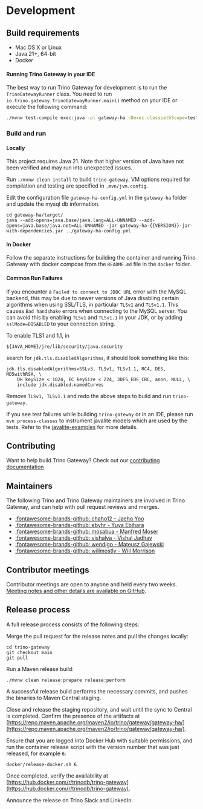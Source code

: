 # Development

## Build requirements

* Mac OS X or Linux
* Java 21+, 64-bit
* Docker

#### Running Trino Gateway in your IDE

The best way to run Trino Gateway for development is to run the
`TrinoGatewayRunner` class.
You need to run `io.trino.gateway.TrinoGatewayRunner.main()` method on your IDE
or execute the following command:

```sh
./mvnw test-compile exec:java -pl gateway-ha -Dexec.classpathScope=test -Dexec.mainClass="io.trino.gateway.TrinoGatewayRunner"
```

### Build and run

#### Locally

This project requires Java 21. Note that higher version of Java have not been
verified and may run into unexpected issues.

Run `./mvnw clean install` to build `trino-gateway`. VM options required for
compilation and testing are specified in `.mvn/jvm.config`.

Edit the configuration file `gateway-ha-config.yml` in the `gateway-ha` folder
and update the mysql db information.

```
cd gateway-ha/target/
java --add-opens=java.base/java.lang=ALL-UNNAMED --add-opens=java.base/java.net=ALL-UNNAMED -jar gateway-ha-{{VERSION}}-jar-with-dependencies.jar ../gateway-ha-config.yml
```

#### In Docker

Follow the separate instructions for building the container and running Trino
Gateway with docker compose from the `README.md` file in the `docker` folder.

#### Common Run Failures

If you encounter a `Failed to connect to JDBC URL` error with the MySQL backend,
this may be due to newer versions of Java disabling certain algorithms when
using SSL/TLS, in particular `TLSv1` and `TLSv1.1`. This causes `Bad handshake`
errors when connecting to the MySQL server. You can avoid this by enabling
`TLSv1` and `TLSv1.1` in your JDK, or by adding `sslMode=DISABLED` to your
connection string.

To enable TLS1 and 1.1, in

```
${JAVA_HOME}/jre/lib/security/java.security
```

search for `jdk.tls.disabledAlgorithms`, it should look something like this:

```
jdk.tls.disabledAlgorithms=SSLv3, TLSv1, TLSv1.1, RC4, DES, MD5withRSA, \
    DH keySize < 1024, EC keySize < 224, 3DES_EDE_CBC, anon, NULL, \
    include jdk.disabled.namedCurves
```

Remove `TLSv1, TLSv1.1` and redo the above steps to build and run
`trino-gateway`.

If you see test failures while building `trino-gateway` or in an IDE, please run
`mvn process-classes` to instrument javalite models which are used by the tests.
Refer to the
[javalite-examples](https://github.com/javalite/javalite-examples/tree/master/simple-example#instrumentation)
for more details.

## Contributing

Want to help build Trino Gateway? Check out our [contributing
documentation](https://github.com/trinodb/trino-gateway/blob/main/.github/CONTRIBUTING.md)

## Maintainers

The following Trino and Trino Gateway maintainers are involved in Trino
Gateway, and can help with pull request reviews and merges.

* [:fontawesome-brands-github: chaho12 - Jaeho Yoo](https://github.com/chaho12)
* [:fontawesome-brands-github: ebyhr - Yuya Ebihara](https://github.com/ebyhr)
* [:fontawesome-brands-github: mosabua - Manfred Moser](https://github.com/mosabua)
* [:fontawesome-brands-github: vishalya - Vishal Jadhav](https://github.com/vishalya)
* [:fontawesome-brands-github: wendigo - Mateusz Gajewski](https://github.com/wendigo)
* [:fontawesome-brands-github: willmostly - Will Morrison](https://github.com/willmostly)

## Contributor meetings

Contributor meetings are open to anyone and held every two weeks. [Meeting
notes and other details are available on GitHub](https://github.com/trinodb/trino-gateway/wiki/Contributor-meetings).

## Release process

A full release process consists of the following steps:

Merge the pull request for the release notes and pull the changes locally:

```shell
cd trino-gateway
git checkout main
git pull
```

Run a Maven release build:

```shell
./mvnw clean release:prepare release:perform
```

A successful release build performs the necessary commits, and pushes the
binaries to Maven Central staging.

Close and release the staging repository, and wait until the sync to Central is
completed. Confirm the presence of the artifacts at
[https://repo.maven.apache.org/maven2/io/trino/gateway/gateway-ha/](https://repo.maven.apache.org/maven2/io/trino/gateway/gateway-ha/).

Ensure that you are logged into Docker Hub  with suitable permissions, and run
the container release script with the version  number that was just released, 
for example `6`:

```shell
docker/release-docker.sh 6
```

Once completed, verify the availability at
[https://hub.docker.com/r/trinodb/trino-gateway](https://hub.docker.com/r/trinodb/trino-gateway).

Announce the release on Trino Slack and LinkedIn.
